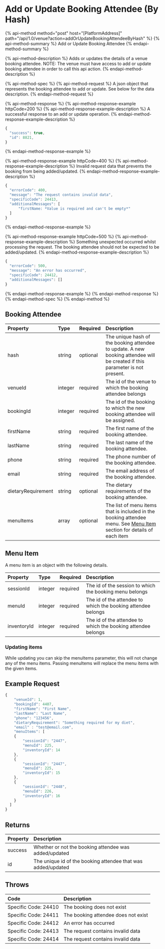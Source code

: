 # Add or Update Booking Attendee (By Hash)

{% api-method method="post" host="\[PlatformAddress\]" path="/api/1.0/venue?action=addOrUpdateBookingAttendeeByHash" %}
{% api-method-summary %}
Add or Update Booking Attendee
{% endapi-method-summary %}

{% api-method-description %}
Adds or updates the details of a venue booking attendee. NOTE: The venue must have access to add or update booking attendee in order to call this api action.
{% endapi-method-description %}

{% api-method-spec %}
{% api-method-request %}
A json object that represents the booking attendee to add or update. See below for the data description.
{% endapi-method-request %}

{% api-method-response %}
{% api-method-response-example httpCode=200 %}
{% api-method-response-example-description %}
A successful response to an add or update operation.
{% endapi-method-response-example-description %}

```javascript
{
  "success": true,
  "id": 8821,
}
```
{% endapi-method-response-example %}

{% api-method-response-example httpCode=400 %}
{% api-method-response-example-description %}
Invalid request data that prevents the booking from being added/updated.
{% endapi-method-response-example-description %}

```javascript
{
  "errorCode": 400,
  "message": "The request contains invalid data",
  "specificCode": 24413,
  "additionalMessages": [
      "firstName: *Value is required and can't be empty*"
  ]
}
```
{% endapi-method-response-example %}

{% api-method-response-example httpCode=500 %}
{% api-method-response-example-description %}
Something unexpected occurred whilst processing the request. The booking attendee should not be expected to be added/updated.
{% endapi-method-response-example-description %}

```javascript
{
  "errorCode": 500,
  "message": "An error has occurred",
  "specificCode": 24412,
  "additionalMessages": []
}
```
{% endapi-method-response-example %}
{% endapi-method-response %}
{% endapi-method-spec %}
{% endapi-method %}

## Booking Attendee

| Property | Type | Required | Description |
| :--- | :--- | :--- | :--- |
| hash | string | optional | The unique hash of the booking attendee to update. A new booking attendee will be created if this parameter is not present. |
| venueId | integer | required | The id of the venue to which the booking attendee belongs |
| bookingId | integer | required | The id of the booking to which the new booking attendee will be assigned. |
| firstName | string | required | The first name of the booking attendee. |
| lastName | string | required | The last name of the booking attendee. |
| phone | string | required | The phone number of the booking attendee. |
| email | string | required | The email address of the booking attendee. |
| dietaryRequirement | string | optional | The dietary requirements of the booking attendee. |
| menuItems | array | optional | The list of menu items that is included in the booking attendee menu. See [Menu Item](add-or-update-booking-attendee.md#menu-item) section for details of each item  |

## Menu Item

A menu item is an object with the following details.

| Property | Type | Required | Description |
| :--- | :--- | :--- | :--- |
| sessionId | integer | required | The id of the session to which the booking menu belongs |
| menuId | integer | required | The id of the attendee to which the booking attendee belongs |
| inventoryId | integer | required | The id of the attendee to which the booking attendee belongs |

### Updating items

While updating you can skip the menuItems parameter, this will not change any of the menu items. Passing menuItems will replace the menu items with the given items.


## Example Request

```javascript
{
    "venueId": 1,
    "bookingId": 4407,
    "firstName": "First Name",
    "lastName": "Last Name",
    "phone": "123456",
    "dietaryRequirement": "Something required for my diet",
    "email" : "test@email.com",
    "menuItems": [
    {
        "sessionId": "2447",
        "menuId": 225,
        "inventoryId": 14
    },
    {
        "sessionId": "2447",
        "menuId": 225,
        "inventoryId": 15
    },
    {
        "sessionId": "2448",
        "menuId": 226,
        "inventoryId": 16
    }
  ]
}
```

## Returns

| Property | Description |
| :--- | :--- |
| success | Whether or not the booking attendee was added/updated |
| id | The unique id of the booking attendee that was added/updated |

## Throws

| Code | Description |
| :--- | :--- |
| Specific Code: 24410 | The booking does not exist |
| Specific Code: 24411 | The booking attendee does not exist |
| Specific Code: 24412 | An error has occurred |
| Specific Code: 24413 | The request contains invalid data |
| Specific Code: 24414 | The request contains invalid data |


